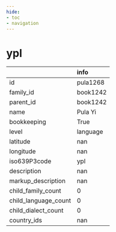 ```yaml
---
hide:
- toc
- navigation
---
```

# ypl
|                      | info     |
|:---------------------|:---------|
| id                   | pula1268 |
| family_id            | book1242 |
| parent_id            | book1242 |
| name                 | Pula Yi  |
| bookkeeping          | True     |
| level                | language |
| latitude             | nan      |
| longitude            | nan      |
| iso639P3code         | ypl      |
| description          | nan      |
| markup_description   | nan      |
| child_family_count   | 0        |
| child_language_count | 0        |
| child_dialect_count  | 0        |
| country_ids          | nan      |